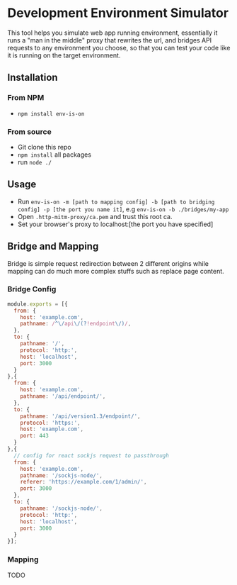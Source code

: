 # Development Environment Simulator

This tool helps you simulate web app running environment, essentially it runs a "man in the middle" proxy that rewrites the url, and bridges API requests to any environment you choose, so that you can test your code like it is running on the target environment.

## Installation

### From NPM

* `npm install env-is-on`

### From source
* Git clone this repo
* `npm install` all packages
* run `node ./`

## Usage
* Run `env-is-on -m [path to mapping config] -b [path to bridging config] -p [the port you name it]`, e.g `env-is-on -b ./bridges/my-app`
* Open `.http-mitm-proxy/ca.pem` and trust this root ca. 
* Set your browser's proxy to localhost:[the port you have specified]

## Bridge and Mapping

Bridge is simple request redirection between 2 different origins while mapping can do much more complex stuffs such as replace page content.

### Bridge Config 

```javascript
module.exports = [{
  from: {
    host: 'example.com',
    pathname: /^\/api\/(?!endpoint\/)/,
  },
  to: {
    pathname: '/',
    protocol: 'http:',
    host: 'localhost',
    port: 3000
  }
},{
  from: {
    host: 'example.com',
    pathname: '/api/endpoint/',
  },
  to: {
    pathname: '/api/version1.3/endpoint/',
    protocol: 'https:',
    host: 'example.com',
    port: 443
  }
},{
  // config for react sockjs request to passthrough
  from: {
    host: 'example.com',
    pathname: '/sockjs-node/',
    referer: 'https://example.com/1/admin/',
    port: 3000
  },
  to: {
    pathname: '/sockjs-node/',
    protocol: 'http:',
    host: 'localhost',
    port: 3000
  }
}];
```

### Mapping 

TODO